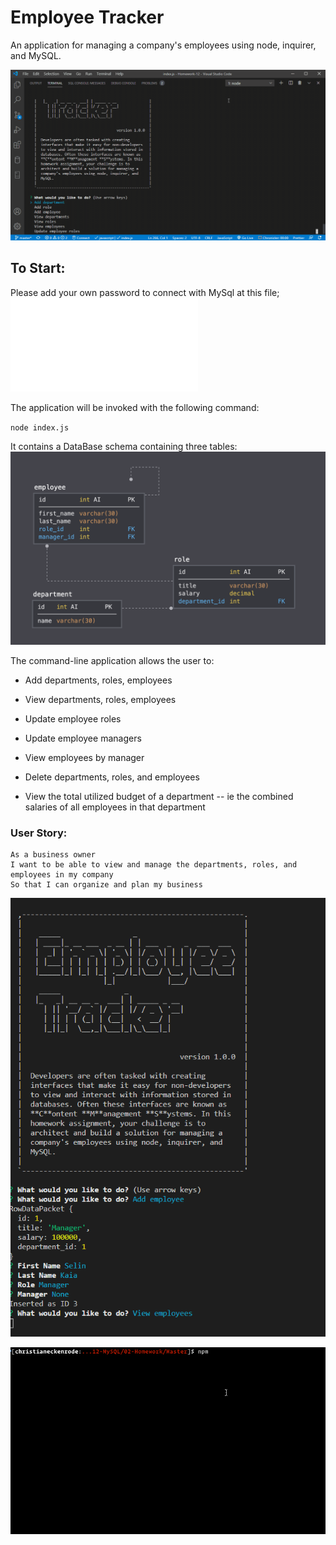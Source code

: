 # Employee Tracker
An application for managing a company's employees using node, inquirer, and MySQL.

![Employee Tracker](assets/Recording.gif)


## To Start:

Please add your own password to connect with MySql at this file; ![Employee Tracker](db/connection.js)

The application will be invoked with the following command:

`node index.js`

It contains a DataBase schema containing three tables:
![Database Schema](assets/schema.png)

  
The command-line application allows the user to:

  * Add departments, roles, employees

  * View departments, roles, employees

  * Update employee roles

  * Update employee managers

  * View employees by manager

  * Delete departments, roles, and employees

  * View the total utilized budget of a department -- ie the combined salaries of all employees in that department

### User Story:

```
As a business owner
I want to be able to view and manage the departments, roles, and employees in my company
So that I can organize and plan my business
```
![Employee Tracker](assets/Capture-1.PNG)

![Employee Tracker](assets/employee-tracker.gif)





